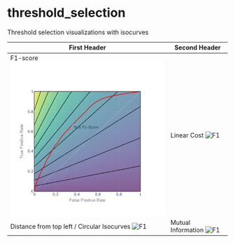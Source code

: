 # threshold_selection
Threshold selection visualizations with isocurves

First Header | Second Header
------------ | -------------
F1-score ![F1](fig96645188@2X.png) | Linear Cost ![F1]() 
Distance from top left / Circular Isocurves ![F1]()  | Mutual Information ![F1]() 

